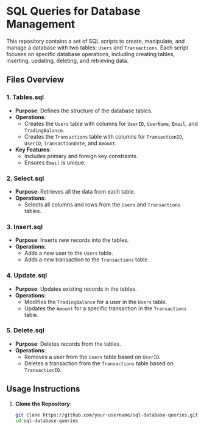 # **SQL Queries for Database Management**  

This repository contains a set of SQL scripts to create, manipulate, and manage a database with two tables: `Users` and `Transactions`. Each script focuses on specific database operations, including creating tables, inserting, updating, deleting, and retrieving data.  

## **Files Overview**  

### **1. Tables.sql**  
- **Purpose**: Defines the structure of the database tables.  
- **Operations**:  
  - Creates the `Users` table with columns for `UserID`, `UserName`, `Email`, and `TradingBalance`.  
  - Creates the `Transactions` table with columns for `TransactionID`, `UserID`, `TransactionDate`, and `Amount`.  
- **Key Features**:  
  - Includes primary and foreign key constraints.  
  - Ensures `Email` is unique.  

### **2. Select.sql**  
- **Purpose**: Retrieves all the data from each table.  
- **Operations**:  
  - Selects all columns and rows from the `Users` and `Transactions` tables.  

### **3. Insert.sql**  
- **Purpose**: Inserts new records into the tables.  
- **Operations**:  
  - Adds a new user to the `Users` table.  
  - Adds a new transaction to the `Transactions` table.  

### **4. Update.sql**  
- **Purpose**: Updates existing records in the tables.  
- **Operations**:  
  - Modifies the `TradingBalance` for a user in the `Users` table.  
  - Updates the `Amount` for a specific transaction in the `Transactions` table.  

### **5. Delete.sql**  
- **Purpose**: Deletes records from the tables.  
- **Operations**:  
  - Removes a user from the `Users` table based on `UserID`.  
  - Deletes a transaction from the `Transactions` table based on `TransactionID`.  

## **Usage Instructions**  
1. **Clone the Repository**:  
   ```bash
   git clone https://github.com/your-username/sql-database-queries.git
   cd sql-database-queries

